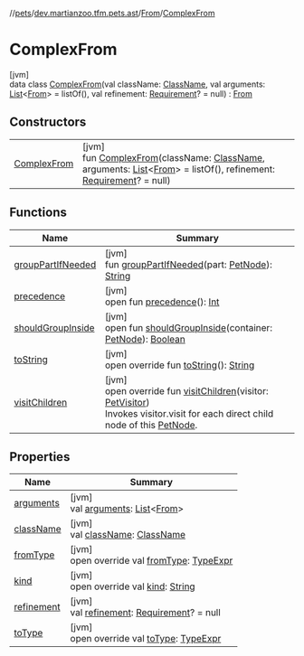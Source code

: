 //[pets](../../../../index.md)/[dev.martianzoo.tfm.pets.ast](../../index.md)/[From](../index.md)/[ComplexFrom](index.md)

# ComplexFrom

[jvm]\
data class [ComplexFrom](index.md)(val className: [ClassName](../../-class-name/index.md), val arguments: [List](https://kotlinlang.org/api/latest/jvm/stdlib/kotlin.collections/-list/index.html)&lt;[From](../index.md)&gt; = listOf(), val refinement: [Requirement](../../-requirement/index.md)? = null) : [From](../index.md)

## Constructors

| | |
|---|---|
| [ComplexFrom](-complex-from.md) | [jvm]<br>fun [ComplexFrom](-complex-from.md)(className: [ClassName](../../-class-name/index.md), arguments: [List](https://kotlinlang.org/api/latest/jvm/stdlib/kotlin.collections/-list/index.html)&lt;[From](../index.md)&gt; = listOf(), refinement: [Requirement](../../-requirement/index.md)? = null) |

## Functions

| Name | Summary |
|---|---|
| [groupPartIfNeeded](../../-pet-node/group-part-if-needed.md) | [jvm]<br>fun [groupPartIfNeeded](../../-pet-node/group-part-if-needed.md)(part: [PetNode](../../-pet-node/index.md)): [String](https://kotlinlang.org/api/latest/jvm/stdlib/kotlin/-string/index.html) |
| [precedence](../../-pet-node/precedence.md) | [jvm]<br>open fun [precedence](../../-pet-node/precedence.md)(): [Int](https://kotlinlang.org/api/latest/jvm/stdlib/kotlin/-int/index.html) |
| [shouldGroupInside](../../-pet-node/should-group-inside.md) | [jvm]<br>open fun [shouldGroupInside](../../-pet-node/should-group-inside.md)(container: [PetNode](../../-pet-node/index.md)): [Boolean](https://kotlinlang.org/api/latest/jvm/stdlib/kotlin/-boolean/index.html) |
| [toString](to-string.md) | [jvm]<br>open override fun [toString](to-string.md)(): [String](https://kotlinlang.org/api/latest/jvm/stdlib/kotlin/-string/index.html) |
| [visitChildren](visit-children.md) | [jvm]<br>open override fun [visitChildren](visit-children.md)(visitor: [PetVisitor](../../../dev.martianzoo.tfm.pets/-pet-visitor/index.md))<br>Invokes visitor.visit for each direct child node of this [PetNode](../../-pet-node/index.md). |

## Properties

| Name | Summary |
|---|---|
| [arguments](arguments.md) | [jvm]<br>val [arguments](arguments.md): [List](https://kotlinlang.org/api/latest/jvm/stdlib/kotlin.collections/-list/index.html)&lt;[From](../index.md)&gt; |
| [className](class-name.md) | [jvm]<br>val [className](class-name.md): [ClassName](../../-class-name/index.md) |
| [fromType](from-type.md) | [jvm]<br>open override val [fromType](from-type.md): [TypeExpr](../../-type-expr/index.md) |
| [kind](../kind.md) | [jvm]<br>open override val [kind](../kind.md): [String](https://kotlinlang.org/api/latest/jvm/stdlib/kotlin/-string/index.html) |
| [refinement](refinement.md) | [jvm]<br>val [refinement](refinement.md): [Requirement](../../-requirement/index.md)? = null |
| [toType](to-type.md) | [jvm]<br>open override val [toType](to-type.md): [TypeExpr](../../-type-expr/index.md) |
